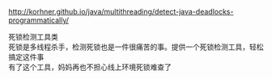 http://korhner.github.io/java/multithreading/detect-java-deadlocks-programmatically/

死锁检测工具类 </br>
死锁是多线程杀手，检测死锁也是一件很痛苦的事。提供一个死锁检测工具，轻松搞定这件事</br>
有了这个工具，妈妈再也不担心线上环境死锁难查了
